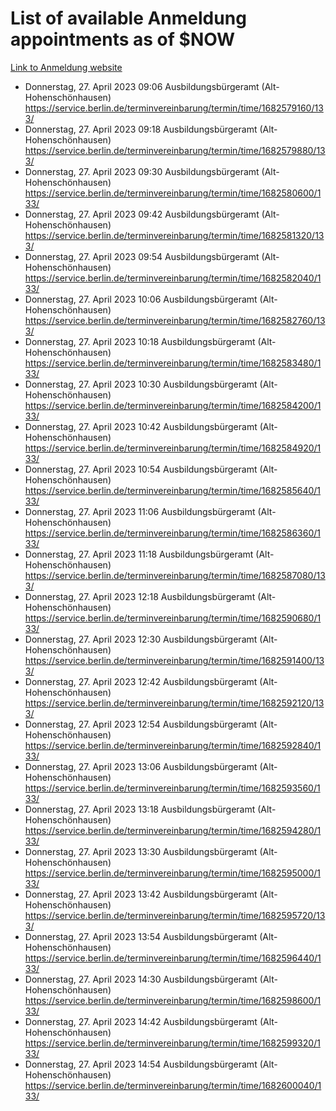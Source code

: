 # List of available Anmeldung appointments as of $NOW
[Link to Anmeldung website](https://service.berlin.de/terminvereinbarung/termin/tag.php?termin=1&anliegen[]=120686&dienstleisterlist=122210,122217,327316,122219,327312,122227,327314,122231,327346,122243,327348,122254,122252,329742,122260,329745,122262,329748,122271,327278,122273,327274,122277,327276,330436,122280,327294,122282,327290,122284,327292,122291,327270,122285,327266,122286,327264,122296,327268,150230,329760,122297,327286,122294,327284,122312,329763,122314,329775,122304,327330,122311,327334,122309,327332,317869,122281,327352,122279,329772,122283,122276,327324,122274,327326,122267,329766,122246,327318,122251,327320,122257,327322,122208,327298,122226,327300&herkunft=http%3A%2F%2Fservice.berlin.de%2Fdienstleistung%2F120686%2F)
- Donnerstag, 27. April 2023 09:06 Ausbildungsbürgeramt (Alt- Hohenschönhausen) https://service.berlin.de/terminvereinbarung/termin/time/1682579160/133/
- Donnerstag, 27. April 2023 09:18 Ausbildungsbürgeramt (Alt- Hohenschönhausen) https://service.berlin.de/terminvereinbarung/termin/time/1682579880/133/
- Donnerstag, 27. April 2023 09:30 Ausbildungsbürgeramt (Alt- Hohenschönhausen) https://service.berlin.de/terminvereinbarung/termin/time/1682580600/133/
- Donnerstag, 27. April 2023 09:42 Ausbildungsbürgeramt (Alt- Hohenschönhausen) https://service.berlin.de/terminvereinbarung/termin/time/1682581320/133/
- Donnerstag, 27. April 2023 09:54 Ausbildungsbürgeramt (Alt- Hohenschönhausen) https://service.berlin.de/terminvereinbarung/termin/time/1682582040/133/
- Donnerstag, 27. April 2023 10:06 Ausbildungsbürgeramt (Alt- Hohenschönhausen) https://service.berlin.de/terminvereinbarung/termin/time/1682582760/133/
- Donnerstag, 27. April 2023 10:18 Ausbildungsbürgeramt (Alt- Hohenschönhausen) https://service.berlin.de/terminvereinbarung/termin/time/1682583480/133/
- Donnerstag, 27. April 2023 10:30 Ausbildungsbürgeramt (Alt- Hohenschönhausen) https://service.berlin.de/terminvereinbarung/termin/time/1682584200/133/
- Donnerstag, 27. April 2023 10:42 Ausbildungsbürgeramt (Alt- Hohenschönhausen) https://service.berlin.de/terminvereinbarung/termin/time/1682584920/133/
- Donnerstag, 27. April 2023 10:54 Ausbildungsbürgeramt (Alt- Hohenschönhausen) https://service.berlin.de/terminvereinbarung/termin/time/1682585640/133/
- Donnerstag, 27. April 2023 11:06 Ausbildungsbürgeramt (Alt- Hohenschönhausen) https://service.berlin.de/terminvereinbarung/termin/time/1682586360/133/
- Donnerstag, 27. April 2023 11:18 Ausbildungsbürgeramt (Alt- Hohenschönhausen) https://service.berlin.de/terminvereinbarung/termin/time/1682587080/133/
- Donnerstag, 27. April 2023 12:18 Ausbildungsbürgeramt (Alt- Hohenschönhausen) https://service.berlin.de/terminvereinbarung/termin/time/1682590680/133/
- Donnerstag, 27. April 2023 12:30 Ausbildungsbürgeramt (Alt- Hohenschönhausen) https://service.berlin.de/terminvereinbarung/termin/time/1682591400/133/
- Donnerstag, 27. April 2023 12:42 Ausbildungsbürgeramt (Alt- Hohenschönhausen) https://service.berlin.de/terminvereinbarung/termin/time/1682592120/133/
- Donnerstag, 27. April 2023 12:54 Ausbildungsbürgeramt (Alt- Hohenschönhausen) https://service.berlin.de/terminvereinbarung/termin/time/1682592840/133/
- Donnerstag, 27. April 2023 13:06 Ausbildungsbürgeramt (Alt- Hohenschönhausen) https://service.berlin.de/terminvereinbarung/termin/time/1682593560/133/
- Donnerstag, 27. April 2023 13:18 Ausbildungsbürgeramt (Alt- Hohenschönhausen) https://service.berlin.de/terminvereinbarung/termin/time/1682594280/133/
- Donnerstag, 27. April 2023 13:30 Ausbildungsbürgeramt (Alt- Hohenschönhausen) https://service.berlin.de/terminvereinbarung/termin/time/1682595000/133/
- Donnerstag, 27. April 2023 13:42 Ausbildungsbürgeramt (Alt- Hohenschönhausen) https://service.berlin.de/terminvereinbarung/termin/time/1682595720/133/
- Donnerstag, 27. April 2023 13:54 Ausbildungsbürgeramt (Alt- Hohenschönhausen) https://service.berlin.de/terminvereinbarung/termin/time/1682596440/133/
- Donnerstag, 27. April 2023 14:30 Ausbildungsbürgeramt (Alt- Hohenschönhausen) https://service.berlin.de/terminvereinbarung/termin/time/1682598600/133/
- Donnerstag, 27. April 2023 14:42 Ausbildungsbürgeramt (Alt- Hohenschönhausen) https://service.berlin.de/terminvereinbarung/termin/time/1682599320/133/
- Donnerstag, 27. April 2023 14:54 Ausbildungsbürgeramt (Alt- Hohenschönhausen) https://service.berlin.de/terminvereinbarung/termin/time/1682600040/133/
